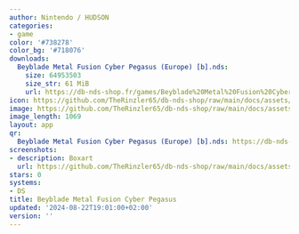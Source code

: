 ```yaml
---
author: Nintendo / HUDSON
categories:
- game
color: '#738278'
color_bg: '#718076'
downloads:
  Beyblade Metal Fusion Cyber Pegasus (Europe) [b].nds:
    size: 64953503
    size_str: 61 MiB
    url: https://db-nds-shop.fr/games/Beyblade%20Metal%20Fusion%20Cyber%20Pegasus%20%28Europe%29%20%5Bb%5D.zip
icon: https://github.com/TheRinzler65/db-nds-shop/raw/main/docs/assets/images/icons/beyblademetalfusioncyberpegasus.png
image: https://github.com/TheRinzler65/db-nds-shop/raw/main/docs/assets/images/icons/beyblademetalfusioncyberpegasus.png
image_length: 1069
layout: app
qr:
  Beyblade Metal Fusion Cyber Pegasus (Europe) [b].nds: https://db-nds-shop.fr/assets/images/qr/beyblade-metal-fusion-cyber-pegasus-europe-b-nds.png
screenshots:
- description: Boxart
  url: https://github.com/TheRinzler65/db-nds-shop/raw/main/docs/assets/images/boxart/Beyblade%20Metal%20Fusion%20Cyber%20Pegasus%20(Europe).nds.png
stars: 0
systems:
- DS
title: Beyblade Metal Fusion Cyber Pegasus
updated: '2024-08-22T19:01:00+02:00'
version: ''
---
```

